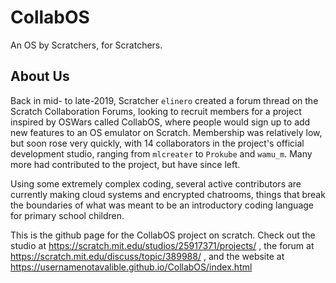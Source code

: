 # CollabOS
An OS by Scratchers, for Scratchers.

## About Us
Back in mid- to late-2019, Scratcher `elinero` created a forum thread on the Scratch Collaboration Forums, looking to recruit members for a project inspired by OSWars called CollabOS, where people would sign up to add new features to an OS emulator on Scratch. Membership was relatively low, but soon rose very quickly, with 14 collaborators in the project's official development studio, ranging from `mlcreater` to `Prokube` and `wamu_m`. Many more had contributed to the project, but have since left.

Using some extremely complex coding, several active contributors are currently making cloud systems and encrypted chatrooms, things that break the boundaries of what was meant to be an introductory coding language for primary school children.

This is the github page for the CollabOS project on scratch.
Check out the studio at https://scratch.mit.edu/studios/25917371/projects/ , the forum at https://scratch.mit.edu/discuss/topic/389988/ , and the website at https://usernamenotavalible.github.io/CollabOS/index.html
